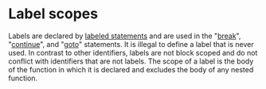 # Label scopes

Labels are declared by [labeled statements](/Statements/labeled_statements.html) and are used in the "[break](/Statements/break_statements.html)", "[continue](/Statements/continue_statements.html)", and "[goto](/Statements/goto_statements.html)" statements. It is illegal to define a label that is never used. In contrast to other identifiers, labels are not block scoped and do not conflict with identifiers that are not labels. The scope of a label is the body of the function in which it is declared and excludes the body of any nested function.